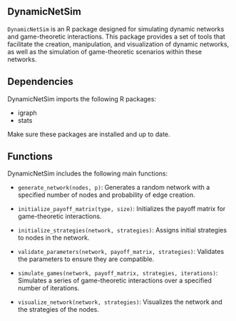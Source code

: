 ## DynamicNetSim

`DynamicNetSim` is an R package designed for simulating dynamic networks and game-theoretic interactions. This package provides a set of tools that facilitate the creation, manipulation, and visualization of dynamic networks, as well as the simulation of game-theoretic scenarios within these networks.

## Dependencies

DynamicNetSim imports the following R packages:
- igraph
- stats

Make sure these packages are installed and up to date.

## Functions
DynamicNetSim includes the following main functions:

- `generate_network(nodes, p)`: Generates a random network with a specified number of nodes and probability of edge creation.

- `initialize_payoff_matrix(type, size)`: Initializes the payoff matrix for game-theoretic interactions.

- `initialize_strategies(network, strategies)`: Assigns initial strategies to nodes in the network.

- `validate_parameters(network, payoff_matrix, strategies)`: Validates the parameters to ensure they are compatible.

- `simulate_games(network, payoff_matrix, strategies, iterations)`: Simulates a series of game-theoretic interactions over a specified number of iterations.

- `visualize_network(network, strategies)`: Visualizes the network and the strategies of the nodes.
